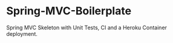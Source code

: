 # Spring-MVC-Boilerplate
Spring MVC Skeleton with Unit Tests, CI and a Heroku Container deployment.
